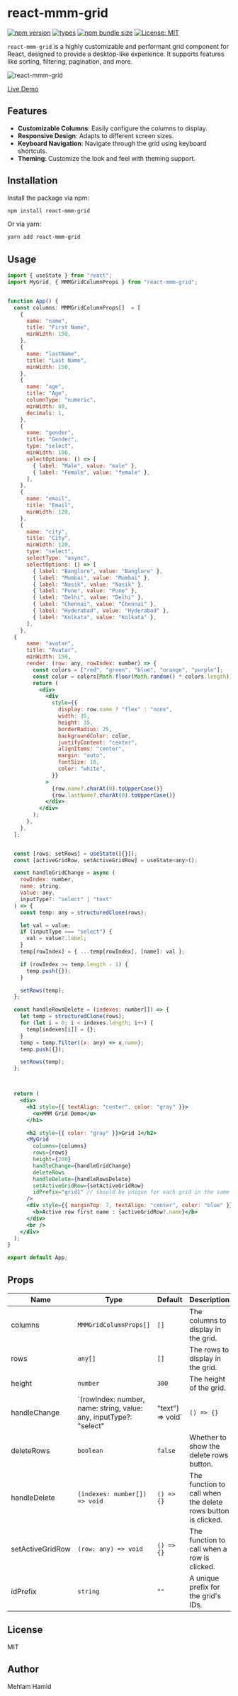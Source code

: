 # react-mmm-grid

[![npm version](https://badge.fury.io/js/react-mmm-grid.svg)](https://badge.fury.io/js/react-mmm-grid)
[![types](https://img.shields.io/npm/types/react-mmm-grid)](https://www.npmjs.com/package/react-mmm-grid)
[![npm bundle size](https://img.shields.io/bundlephobia/min/react-mmm-grid)](https://www.npmjs.com/package/react-mmm-grid)
[![License: MIT](https://img.shields.io/badge/License-MIT-yellow.svg)](https://opensource.org/licenses/MIT)
<!-- [![npm](https://img.shields.io/npm/dm/react-mmm-grid)](https://www.npmjs.com/package/react-mmm-grid)
[![npm](https://img.shields.io/npm/dt/react-mmm-grid)](https://www.npmjs.com/package/react-mmm-grid) -->

`react-mmm-grid` is a highly customizable and performant grid component for React, designed to provide a desktop-like experience. It supports features like sorting, filtering, pagination, and more.

<!-- link gif -->
![react-mmm-grid](./mmm-grid.gif)


<!--Live Demo Link-->
[Live Demo](https://react-mmm-grid.netlify.app/)


## Features

- **Customizable Columns**: Easily configure the columns to display.
- **Responsive Design**: Adapts to different screen sizes.
- **Keyboard Navigation**: Navigate through the grid using keyboard shortcuts.
- **Theming**: Customize the look and feel with theming support.

## Installation

Install the package via npm:

```sh
npm install react-mmm-grid
```
Or via yarn:

```sh
yarn add react-mmm-grid
```

## Usage

```jsx
import { useState } from "react";
import MyGrid, { MMMGridColumnProps } from "react-mmm-grid";


function App() {
  const columns: MMMGridColumnProps[]  = [
    {
      name: "name",
      title: "First Name",
      minWidth: 150,
    },
    {
      name: "lastName",
      title: "Last Name",
      minWidth: 150,
    },
    {
      name: "age",
      title: "Age",
      columnType: "numeric",
      minWidth: 80,
      decimals: 1,
    },
    {
      name: "gender",
      title: "Gender",
      type: "select",
      minWidth: 100,
      selectOptions: () => [
        { label: "Male", value: "male" },
        { label: "Female", value: "female" },
      ],
    },
    {
      name: "email",
      title: "Email",
      minWidth: 120,
    },
    {
      name: "city",
      title: "City",
      minWidth: 120,
      type: "select",
      selectType: "async",
      selectOptions: () => [
        { label: "Banglore", value: "Banglore" },
        { label: "Mumbai", value: "Mumbai" },
        { label: "Nasik", value: "Nasik" },
        { label: "Pune", value: "Pune" },
        { label: "Delhi", value: "Delhi" },
        { label: "Chennai", value: "Chennai" },
        { label: "Hyderabad", value: "Hyderabad" },
        { label: "Kolkata", value: "Kolkata" },
      ],
    },
  {
      name: "avatar",
      title: "Avatar",
      minWidth: 150,
      render: (row: any, rowIndex: number) => {
        const colors = ["red", "green", "blue", "orange", "purple"];
        const color = colors[Math.floor(Math.random() * colors.length)];
        return (
          <div>
            <div
              style={{
                display: row.name ? "flex" : "none",
                width: 35,
                height: 35,
                borderRadius: 25,
                backgroundColor: color,
                justifyContent: "center",
                alignItems: "center",
                margin: "auto",
                fontSize: 16,
                color: "white",
              }}
            >
              {row.name?.charAt(0).toUpperCase()}
              {row.lastName?.charAt(0).toUpperCase()}
            </div>
          </div>
        );
      },
    },
  ];


  const [rows, setRows] = useState([{}]);
  const [activeGridRow, setActiveGridRow] = useState<any>();

  const handleGridChange = async (
    rowIndex: number,
    name: string,
    value: any,
    inputType?: "select" | "text"
  ) => {
    const temp: any = structuredClone(rows);

    let val = value;
    if (inputType === "select") {
      val = value?.label;
    }
    temp[rowIndex] = { ...temp[rowIndex], [name]: val };

    if (rowIndex >= temp.length - 1) {
      temp.push({});
    }

    setRows(temp);
  };

  const handleRowsDelete = (indexes: number[]) => {
    let temp = structuredClone(rows);
    for (let i = 0; i < indexes.length; i++) {
      temp[indexes[i]] = {};
    }
    temp = temp.filter((x: any) => x.name);
    temp.push({});

    setRows(temp);
  };



  return (
    <div>
      <h1 style={{ textAlign: "center", color: "gray" }}>
        <u>MMM Grid Demo</u>
      </h1>

      <h2 style={{ color: "gray" }}>Grid 1</h2>
      <MyGrid
        columns={columns}
        rows={rows}
        height={200}
        handleChange={handleGridChange}
        deleteRows
        handleDelete={handleRowsDelete}
        setActiveGridRow={setActiveGridRow}
        idPrefix="grid1" // should be unique for each grid in the same page
      />
      <div style={{ marginTop: 7, textAlign: "center", color: "blue" }}>
        <b>Active row first name : {activeGridRow?.name}</b>
      </div>
      <br />
    </div>
  );
}

export default App;

```

## Props

| Name | Type | Default | Description |
| --- | --- | --- | --- |
| columns | `MMMGridColumnProps[]` | `[]` | The columns to display in the grid. |
| rows | `any[]` | `[]` | The rows to display in the grid. |
| height | `number` | `300` | The height of the grid. |
| handleChange | `(rowIndex: number, name: string, value: any, inputType?: "select" | "text") => void` | `() => {}` | The function to call when a cell value changes. |
| deleteRows | `boolean` | `false` | Whether to show the delete rows button. |
| handleDelete | `(indexes: number[]) => void` | `() => {}` | The function to call when the delete rows button is clicked. |
| setActiveGridRow | `(row: any) => void` | `() => {}` | The function to call when a row is clicked. |
| idPrefix | `string` | `""` | A unique prefix for the grid's IDs. |

## License

MIT

## Author

Mehlam Hamid






